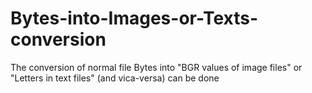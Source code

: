 # Bytes-into-Images-or-Texts-conversion
The conversion of normal file Bytes into "BGR values of image files" or "Letters in text files" (and vica-versa) can be done
